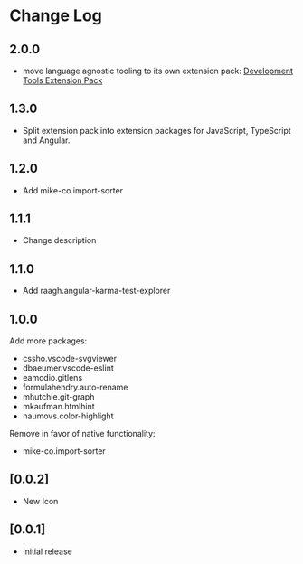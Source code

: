 # Change Log

## 2.0.0

* move language agnostic tooling to its own extension pack: [Development Tools Extension Pack](https://marketplace.visualstudio.com/items?itemName=MarkusFalk.development-tools-extension-pack)

## 1.3.0

* Split extension pack into extension packages for JavaScript, TypeScript and Angular.

## 1.2.0

* Add mike-co.import-sorter

## 1.1.1

* Change description

## 1.1.0

* Add raagh.angular-karma-test-explorer

## 1.0.0

Add more packages:

* cssho.vscode-svgviewer
* dbaeumer.vscode-eslint
* eamodio.gitlens
* formulahendry.auto-rename
* mhutchie.git-graph
* mkaufman.htmlhint
* naumovs.color-highlight

Remove in favor of native functionality:

* mike-co.import-sorter

## [0.0.2]

* New Icon

## [0.0.1]

* Initial release

